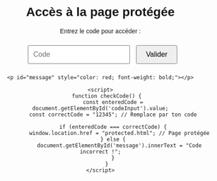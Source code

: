 <!DOCTYPE html>
<html lang="en">
<head>
    <meta charset="UTF-8">
    <meta name="viewport" content="width=device-width, initial-scale=1.0">
    <title>Page Protégée</title>
    <style>
        body {
            font-family: Arial, sans-serif;
            text-align: center;
            margin-top: 100px;
        }
        input {
            padding: 10px;
            margin: 10px;
            font-size: 16px;
        }
        button {
            padding: 10px 20px;
            font-size: 16px;
        }
    </style>
</head>
<body>
    <h1>Accès à la page protégée</h1>
    <p>Entrez le code pour accéder :</p>
    <input type="password" id="codeInput" placeholder="Code">
    <button onclick="checkCode()">Valider</button>

    <p id="message" style="color: red; font-weight: bold;"></p>

    <script>
        function checkCode() {
            const enteredCode = document.getElementById('codeInput').value;
            const correctCode = "12345"; // Remplace par ton code

            if (enteredCode === correctCode) {
                window.location.href = "protected.html"; // Page protégée
            } else {
                document.getElementById('message').innerText = "Code incorrect !";
            }
        }
    </script>
</body>
</html>

